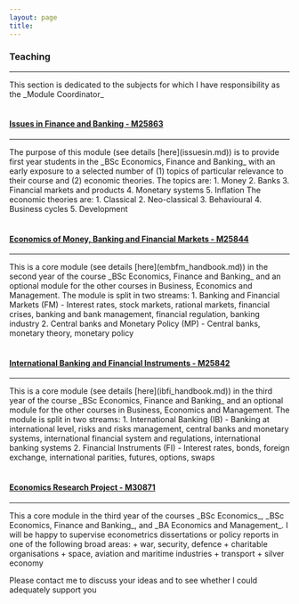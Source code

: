 ```yaml
---
layout: page
title:
---
```


<h3 id="teaching">Teaching</h3>
<hr />
This section is dedicated to the subjects for which I have responsibility as the _Module Coordinator_
<br><br>
<h4 id="issues_in"><a href="https://register.port.ac.uk/ords/f?p=111:19:::NO::P19_UNIT_ID:1876085004">Issues in Finance and Banking - M25863</a></h4>
<hr />
The purpose of this module (see details [here](issuesin.md)) is to provide first year students in the _BSc Economics, Finance and Banking_ with an early exposure to a selected number of (1) topics of particular relevance to their course and (2) economic theories. The topics are:
1. Money
2. Banks
3. Financial markets and products
4. Monetary systems
5. Inflation
The economic theories are:
1. Classical
2. Neo-classical
3. Behavioural
4. Business cycles
5. Development
<br><br>
<h4 id="embfm"><a href="https://register.port.ac.uk/ords/f?p=111:19:::NO::P19_UNIT_ID:1854820903">Economics of Money, Banking and Financial Markets - M25844 </a></h4>
<hr />
This is a core module (see details [here](embfm_handbook.md)) in the second year of the course _BSc Economics, Finance and Banking_ and an optional module for the other courses in Business, Economics and Management. The module is split in two streams:
1. Banking and Financial Markets (FM) - Interest rates, stock markets, rational markets, financial crises, banking and bank management, financial regulation, banking industry
2. Central banks and Monetary Policy (MP) - Central banks, monetary theory, monetary policy 
<br><br>
<h4 id="ibfi"><a href="https://register.port.ac.uk/ords/f?p=111:19:::NO::P19_UNIT_ID:1854881974">International Banking and Financial Instruments - M25842</a></h4>
<hr />
This is a core module (see details [here](ibfi_handbook.md)) in the third year of the course _BSc Economics, Finance and Banking_ and an optional module for the other courses in Business, Economics and Management. The module is split in two streams:
1. International Banking (IB) - Banking at international level, risks and risks management, central banks and monetary systems, international financial system and regulations, international banking systems 
2. Financial Instruments (FI) - Interest rates, bonds, foreign exchange, international parities, futures, options, swaps
<br><br>
<h4 id="ibfi"><a href="https://register.port.ac.uk/ords/f?p=111:19:::NO::P19_UNIT_ID:1876183235">Economics Research Project - M30871</a></h4>
<hr />
This a core module in the third year of the courses _BSc Economics_, _BSc Economics, Finance and Banking_, and _BA Economics and Management_. I will be happy to supervise econometrics dissertations or policy reports in one of the following broad areas:
+ war, security, defence
+ charitable organisations
+ space, aviation and maritime industries
+ transport
+ silver economy

Please contact me to discuss your ideas and to see whether I could adequately support you

